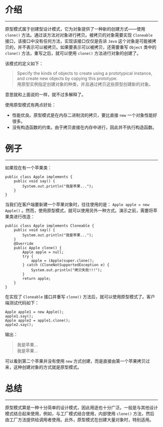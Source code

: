 # 介绍

----------

原型模式属于创建型设计模式，它为对象提供了一种新的创建方式——使用 `clone()` 方法。通过该方法对对象进行拷贝。被拷贝的对象需要实现 `Cloneable` 接口，该接口中没有任何方法，实现该接口仅仅是告诉 `Java` 这个对象是可能被拷贝的，并不表示可以被拷贝。如果要表示可以被拷贝，还需要重写 `Object` 类中的 `clone()` 方法，重写之后，就可以使用 `clone()` 方法进行对象的创建了。

该模式的定义如下：

> Specify the kinds of objects to create using a prototypical instance, and create new objects by copying this prototype. <br/>
> 用原型实例指定创建对象的种类，并且通过拷贝这些原型创建新的对象。

意思就和上面说的一样，就不过多解释了。

使用原型模式有两点好处：

* 性能优良。原型模式是在内存二进制流的拷贝，要比直接 `new` 一个对象性能好很多。
* 没有构造函数的约束。由于拷贝直接在内存中进行，因此并不执行构造函数。

# 例子

----------
如果现在有一个苹果类：

	public class Apple implements {
		public void say() {
			System.out.println("我是苹果...");
		}
	}

当我们在客户端要新建一个苹果对象时，往往使用的是： `Apple apple = new Apple()` 。然而，使用原型模式，就可以使用另外一种方式。演示之前，需要将苹果类进行改造：

	public class Apple implements Cloneable {
		public void say() {
			System.out.println("我是苹果...");
		}
		@Override
		public Apple clone() {
			Apple apple = null;
			try {
				apple = (Apple)super.clone();
			} catch (CloneNotSupportedException e) {
				System.out.println("拷贝失败!!!");
			}
			return apple;
		}
	}

在实现了 `Cloneable` 接口并重写 `clone()` 方法后，就可以使用原型模式了。客户端测试代码如下：

	Apple apple1 = new Apple();
	apple1.say();
	Apple apple2 = apple1.clone();
	apple2.say();

输出：

> 我是苹果...<br/>
我是苹果...

可以看到第二个苹果并没有使用 `new` 方式创建，而是直接由第一个苹果拷贝过来，这种创建对象的方式就是原型模式。

# 总结

----------

原型模式算是一种十分简单的设计模式，因此用途也十分广泛。一般是与其他设计模式结合起来使用，例如，与工厂模式结合使用，内部使用 `clone()` 方法，然后由工厂方法提供给调用者使用。此外，原型模式在创建大量对象时，特别适用。
